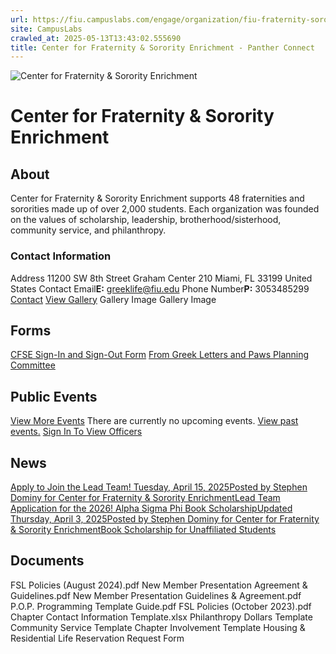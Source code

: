 ```yaml
---
url: https://fiu.campuslabs.com/engage/organization/fiu-fraternity-sorority-life
site: CampusLabs
crawled_at: 2025-05-13T13:43:02.555690
title: Center for Fraternity & Sorority Enrichment - Panther Connect
---
```


![Center for Fraternity & Sorority Enrichment](https://se-images.campuslabs.com/clink/images/dbd8a56a-3750-4368-adc5-9e3eb9d83fb2f094b986-aafe-4a17-a244-e9e515033481.png?preset=med-sq)
# Center for Fraternity & Sorority Enrichment
## About
Center for Fraternity & Sorority Enrichment supports 48 fraternities and sororities made up of over 2,000 students. Each organization was founded on the values of scholarship, leadership, brotherhood/sisterhood, community service, and philanthropy.
###  Contact Information 
Address
11200 SW 8th Street 
Graham Center 210 
Miami,  FL 33199 
United States 
Contact Email**E:** greeklife@fiu.edu 
Phone Number**P:** 3053485299 
[](https://greeks.fiu.edu/)[](http://instagram.com/FIUFSL)[](https://www.facebook.com/FIUFSL)
[Contact](https://fiu.campuslabs.com/engage/organization/fiu-fraternity-sorority-life/contact)
[View Gallery](https://fiu.campuslabs.com/engage/organization/fiu-fraternity-sorority-life/gallery)
Gallery Image
Gallery Image
## Forms
[CFSE Sign-In and Sign-Out Form](https://fiu.campuslabs.com/engage/submitter/form/start/670662)
[From Greek Letters and Paws Planning Committee](https://fiu.campuslabs.com/engage/submitter/form/start/683710)
## Public Events
[View More Events](https://fiu.campuslabs.com/engage/organization/fiu-fraternity-sorority-life/events)
There are currently no upcoming events. [View past events.](https://fiu.campuslabs.com/engage/organization/fiu-fraternity-sorority-life/events?showpastevents=true)
[Sign In To View Officers](https://fiu.campuslabs.com/engage/account/login?returnUrl=/engage/organization/fiu-fraternity-sorority-life)
## News
[Apply to Join the Lead Team! Tuesday, April 15, 2025Posted by Stephen Dominy for Center for Fraternity & Sorority EnrichmentLead Team Application for the 2026! ](https://fiu.campuslabs.com/engage/news/321615)[Alpha Sigma Phi Book ScholarshipUpdated Thursday, April 3, 2025Posted by Stephen Dominy for Center for Fraternity & Sorority EnrichmentBook Scholarship for Unaffiliated Students](https://fiu.campuslabs.com/engage/news/320797)
## Documents
[](https://fiu.campuslabs.com/engage/organization/fiu-fraternity-sorority-life/documents/view/2403114)
FSL Policies (August 2024).pdf
[](https://fiu.campuslabs.com/engage/organization/fiu-fraternity-sorority-life/documents/view/2403072)
New Member Presentation Agreement & Guidelines.pdf
[](https://fiu.campuslabs.com/engage/organization/fiu-fraternity-sorority-life/documents/view/2302562)
New Member Presentation Guidelines & Agreement.pdf
[](https://fiu.campuslabs.com/engage/organization/fiu-fraternity-sorority-life/documents/view/2266798)
P.O.P. Programming Template Guide.pdf
[](https://fiu.campuslabs.com/engage/organization/fiu-fraternity-sorority-life/documents/view/2257348)
FSL Policies (October 2023).pdf
[](https://fiu.campuslabs.com/engage/organization/fiu-fraternity-sorority-life/documents/view/2052358)
Chapter Contact Information Template.xlsx
[](https://fiu.campuslabs.com/engage/organization/fiu-fraternity-sorority-life/documents/view/1003053)
Philanthropy Dollars Template
[](https://fiu.campuslabs.com/engage/organization/fiu-fraternity-sorority-life/documents/view/1003052)
Community Service Template
[](https://fiu.campuslabs.com/engage/organization/fiu-fraternity-sorority-life/documents/view/1003051)
Chapter Involvement Template
[](https://fiu.campuslabs.com/engage/organization/fiu-fraternity-sorority-life/documents/view/894602)
Housing & Residential Life Reservation Request Form
